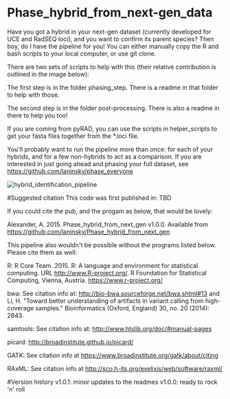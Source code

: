 # Phase_hybrid_from_next-gen_data
Have you got a hybrid in your next-gen dataset (currently developed for UCE and RadSEQ loci), and you want to confirm its parent species? Then boy, do I have the pipeline for you! You can either manually copy the R and bash scripts to your local computer, or use git clone.

There are two sets of scripts to help with this (their relative contribution is outlined in the image below):

The first step is in the folder phasing_step. There is a readme in that folder to help with those.

The second step is in the folder post-processing. There is also a readme in there to help you too!

If you are coming from pyRAD, you can use the scripts in helper_scripts to get your fasta files together from the *.loci file.

You'll probably want to run the pipeline more than once: for each of your hybrids, and for a few non-hybrids to act as a comparison. If you are interested in just going ahead and phasing your full dataset, see https://github.com/laninsky/phase_everyone

![hybrid_identification_pipeline](https://cloud.githubusercontent.com/assets/8808649/8860428/4e512bf6-3149-11e5-9ee4-7ea321904d3b.png)

#Suggested citation
This code was first published in: TBD

If you could cite the pub, and the progam as below, that would be lovely:

Alexander, A. 2015. Phase_hybrid_from_next_gen v1.0.0. Available from https://github.com/laninsky/Phase_hybrid_from_next_gen

This pipeline also wouldn't be possible without the programs listed below. Please cite them as well:

R: R Core Team. 2015. R: A language and environment for statistical computing. URL http://www.R-project.org/. R Foundation for Statistical Computing, Vienna, Austria. https://www.r-project.org/

bwa: See citation info at: http://bio-bwa.sourceforge.net/bwa.shtml#13 and Li, H. "Toward better understanding of artifacts in variant calling from high-coverage samples." Bioinformatics (Oxford, England) 30, no. 20 (2014): 2843.

samtools: See citation info at: http://www.htslib.org/doc/#manual-pages

picard: http://broadinstitute.github.io/picard/

GATK: See citation info at https://www.broadinstitute.org/gatk/about/citing

RAxML: See citation info at http://sco.h-its.org/exelixis/web/software/raxml/

#Version history
v1.0.1: minor updates to the readmes
v1.0.0: ready to rock 'n' roll
